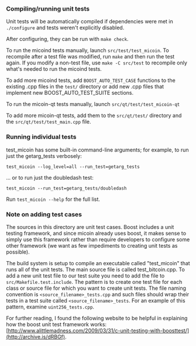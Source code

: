 ### Compiling/running unit tests

Unit tests will be automatically compiled if dependencies were met in `./configure`
and tests weren't explicitly disabled.

After configuring, they can be run with `make check`.

To run the micoind tests manually, launch `src/test/test_micoin`. To recompile
after a test file was modified, run `make` and then run the test again. If you
modify a non-test file, use `make -C src/test` to recompile only what's needed
to run the micoind tests.

To add more micoind tests, add `BOOST_AUTO_TEST_CASE` functions to the existing
.cpp files in the `test/` directory or add new .cpp files that
implement new BOOST_AUTO_TEST_SUITE sections.

To run the micoin-qt tests manually, launch `src/qt/test/test_micoin-qt`

To add more micoin-qt tests, add them to the `src/qt/test/` directory and
the `src/qt/test/test_main.cpp` file.

### Running individual tests

test_micoin has some built-in command-line arguments; for
example, to run just the getarg_tests verbosely:

    test_micoin --log_level=all --run_test=getarg_tests

... or to run just the doubledash test:

    test_micoin --run_test=getarg_tests/doubledash

Run `test_micoin --help` for the full list.

### Note on adding test cases

The sources in this directory are unit test cases.  Boost includes a
unit testing framework, and since micoin already uses boost, it makes
sense to simply use this framework rather than require developers to
configure some other framework (we want as few impediments to creating
unit tests as possible).

The build system is setup to compile an executable called "test_micoin"
that runs all of the unit tests.  The main source file is called
test_bitcoin.cpp. To add a new unit test file to our test suite you need
to add the file to `src/Makefile.test.include`. The pattern is to create
one test file for each class or source file for which you want to create
unit tests.  The file naming convention is `<source_filename>_tests.cpp`
and such files should wrap their tests in a test suite
called `<source_filename>_tests`. For an example of this pattern,
examine `uint256_tests.cpp`.

For further reading, I found the following website to be helpful in
explaining how the boost unit test framework works:
[http://www.alittlemadness.com/2009/03/31/c-unit-testing-with-boosttest/](http://archive.is/dRBGf).
